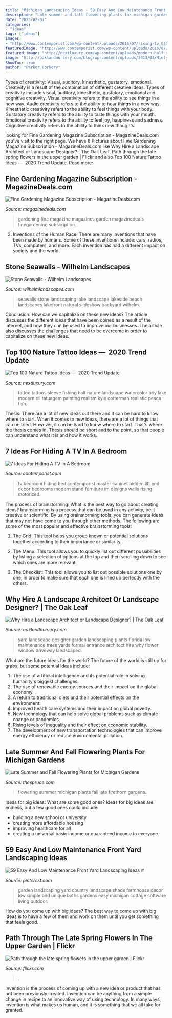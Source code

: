 ```yaml
---
title: "Michigan Landscaping Ideas - 59 Easy And Low Maintenance Front Yard Landscaping Ideas #"
description: "Late summer and fall flowering plants for michigan gardens"
date: "2023-02-07"
categories:
- "ideas"
tags: ["ideas"]
images:
- "http://www.contemporist.com/wp-content/uploads/2016/07/rising-tv_040716_01.jpg"
featuredImage: "http://www.contemporist.com/wp-content/uploads/2016/07/rising-tv_040716_01.jpg"
featured_image: "http://nextluxury.com/wp-content/uploads/modern-half-sleeve-tattoo-of-boy-fishing-on-lake-in-watercolor-style-on-gentleman.jpg"
image: "http://oaklandnursery.com/blog/wp-content/uploads/2013/03/Miely-Front-Yard.jpg"
ShowToc: true
author: "Parker Corkery"
---
```



Types of creativity: Visual, auditory, kinesthetic, gustatory, emotional.
Creativity is a result of the combination of different creative ideas. Types of creativity include visual, auditory, kinesthetic, gustatory, emotional and cognitive creativity. Visual creativity refers to the ability to see things in a new way. Audio creativity refers to the ability to hear things in a new way. Kinesthetic creativity refers to the ability to feel things with your body. Gustatory creativity refers to the ability to taste things with your mouth. Emotional creativity refers to the ability to feel joy, happiness and sadness. Cognitive creativity refers to the ability to think new thoughts.

	

		
looking for Fine Gardening Magazine Subscription - MagazineDeals.com you've visit to the right page. We have 8 Pictures about Fine Gardening Magazine Subscription - MagazineDeals.com like Why Hire a Landscape Architect or Landscape Designer? | The Oak Leaf, Path through the late spring flowers in the upper garden | Flickr and also Top 100 Nature Tattoo Ideas — ️ 2020 Trend Update. Read more:
		
    
## Fine Gardening Magazine Subscription - MagazineDeals.com

<img loading=lazy src="https://www.magazinedeals.com/images/products/7041/large/fine-gardening-magazine-2.jpg" onerror="this.onerror=null;this.src='https://tse3.mm.bing.net/th?id=OIP.aQ0_56LLxdPQx79nZIMAYQAAAA&amp;pid=15.1';" alt="Fine Gardening Magazine Subscription - MagazineDeals.com">

_Source: magazinedeals.com_

>gardening fine magazine magazines garden magazinedeals finegardening subscription. 

	

2. Inventions of the Human Race:
There are many inventions that have been made by humans. Some of these inventions include: cars, radios, TVs, computers, and more. Each invention has had a different impact on society and the world.

    
## Stone Seawalls - Wilhelm Landscapes

<img loading=lazy src="http://wilhelmlandscapes.com/wp-content/gallery/seawalls/pictures-8-14-07-103.jpg" onerror="this.onerror=null;this.src='https://tse3.mm.bing.net/th?id=OIP.zQKVzJiULSmOtZy7pUyc-gHaFj&amp;pid=15.1';" alt="Stone Seawalls - Wilhelm Landscapes">

_Source: wilhelmlandscapes.com_

>seawalls stone landscaping lake landscape lakeside beach landscapes lakefront natural slideshow backyard wilhelm. 

	

Conclusion: How can we capitalize on these new ideas?
The article discusses the different ideas that have been coined as a result of the internet, and how they can be used to improve our businesses. The article also discusses the challenges that need to be overcome in order to capitalize on these new ideas.

    
## Top 100 Nature Tattoo Ideas — ️ 2020 Trend Update

<img loading=lazy src="http://nextluxury.com/wp-content/uploads/modern-half-sleeve-tattoo-of-boy-fishing-on-lake-in-watercolor-style-on-gentleman.jpg" onerror="this.onerror=null;this.src='https://tse2.mm.bing.net/th?id=OIP.8Cq1Bg7GQaobUio0NCAM6wHaHa&amp;pid=15.1';" alt="Top 100 Nature Tattoo Ideas — ️ 2020 Trend Update">

_Source: nextluxury.com_

>tattoo tattoos sleeve fishing half nature landscape watercolor boy lake modern oil tatuagem painting realism kyle cotterman realistic pesca fish. 

	

Thesis: There are a lot of new ideas out there and it can be hard to know where to start.
When it comes to new ideas, there are a lot of things that can be tried. However, it can be hard to know where to start. That's where the thesis comes in. Thesis should be short and to the point, so that people can understand what it is and how it works.

    
## 7 Ideas For Hiding A TV In A Bedroom

<img loading=lazy src="http://www.contemporist.com/wp-content/uploads/2016/07/rising-tv_040716_01.jpg" onerror="this.onerror=null;this.src='https://tse1.mm.bing.net/th?id=OIP.iAXsdCd0z5soDwVXlBJX0QHaD4&amp;pid=15.1';" alt="7 Ideas For Hiding A TV In A Bedroom">

_Source: contemporist.com_

>tv bedroom hiding bed contemporist master cabinet hidden lift end decor bedrooms modern stand furniture im designs walls rising motorized. 

	

The process of brainstorming: What is the best way to go about creating ideas?
brainstorming is a process that can be used in any activity, be it creative or scientific. By using brainstorming tools, you can generate ideas that may not have come to you through other methods. The following are some of the most popular and effective brainstorming tools:
1. The Grid: This tool helps you group known or potential solutions together according to their importance or similarity.

2. The Menu: This tool allows you to quickly list out different possibilities by listing a selection of options at the top and then scrolling down to see which ones are more relevant.

3. The Checklist: This tool allows you to list out possible solutions one by one, in order to make sure that each one is lined up perfectly with the others.

    
## Why Hire A Landscape Architect Or Landscape Designer? | The Oak Leaf

<img loading=lazy src="http://oaklandnursery.com/blog/wp-content/uploads/2013/03/Miely-Front-Yard.jpg" onerror="this.onerror=null;this.src='https://tse2.mm.bing.net/th?id=OIP.QBhkch7mOMCW9NUh1OXLngHaFj&amp;pid=15.1';" alt="Why Hire a Landscape Architect or Landscape Designer? | The Oak Leaf">

_Source: oaklandnursery.com_

>yard landscape designer garden landscaping plants florida low maintenance trees yards formal entrance architect hire why flower window driveway landscaped. 

	

What are the future ideas for the world?
The future of the world is still up for grabs, but some potential ideas include: 
1. The rise of artificial intelligence and its potential role in solving humanity's biggest challenges. 
2. The rise of renewable energy sources and their impact on the global economy. 
3. A return to traditional diets and their potential effects on the environment. 
4. Improved health care systems and their impact on global poverty. 
5. New technology that can help solve global problems such as climate change or pandemics. 
6. Rising levels of inequality and their effect on economic stability. 
7. The development of new transportation technologies that can improve energy efficiency or reduce environmental pollution.

    
## Late Summer And Fall Flowering Plants For Michigan Gardens

<img loading=lazy src="https://www.thespruce.com/thmb/79KkPXaujr98VooZZ8RBgj8_nic=/2121x1414/filters:fill(auto,1)/Firethorns-GettyImages-524265609-e20596bbae924de194036f45b0593a7d.jpg" onerror="this.onerror=null;this.src='https://tse2.mm.bing.net/th?id=OIP.hPS01Kow-EVd4olexcaGbAHaE8&amp;pid=15.1';" alt="Late Summer and Fall Flowering Plants for Michigan Gardens">

_Source: thespruce.com_

>flowering summer michigan plants fall late firethorn gardens. 

	

Ideas for big ideas: What are some good ones?
Ideas for big ideas are endless, but a few good ones could include: 
- building a new school or university 
- creating more affordable housing 
- improving healthcare for all 
- creating a universal basic income or guaranteed income to everyone

    
## 59 Easy And Low Maintenance Front Yard Landscaping Ideas #

<img loading=lazy src="https://i.pinimg.com/736x/9f/59/fb/9f59fbe95cc031bee393c3ed95afb3b5.jpg" onerror="this.onerror=null;this.src='https://tse1.mm.bing.net/th?id=OIP.q1CITz-setg4NqT-47OgsAHaMI&amp;pid=15.1';" alt="59 Easy And Low Maintenance Front Yard Landscaping Ideas #">

_Source: pinterest.com_

>garden landscaping yard country landscape shade farmhouse decor low simple bird unique baths gardens easy michigan cottage software living outdoor. 

	

How do you come up with big ideas?
The best way to come up with big ideas is to have a few of them and work on them until you get something that feels good.

    
## Path Through The Late Spring Flowers In The Upper Garden | Flickr

<img loading=lazy src="https://c2.staticflickr.com/8/7322/9444249315_5a82482460_b.jpg" onerror="this.onerror=null;this.src='https://tse2.mm.bing.net/th?id=OIP.kX-nga4uQ7N5Xr6f2u-0WAHaLH&amp;pid=15.1';" alt="Path through the late spring flowers in the upper garden | Flickr">

_Source: flickr.com_

>. 

	

Invention is the process of coming up with a new idea or product that has not been previously created. Invention can be anything from a simple change in recipe to an innovative way of using technology. In many ways, invention is what makes us human, and it is something that we all take for granted.

